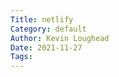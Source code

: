 ```yaml
---  
Title: netlify  
Category: default  
Author: Kevin Loughead  
Date: 2021-11-27  
Tags:   
---  
```

